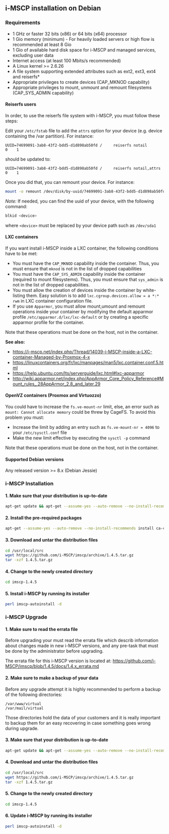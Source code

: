## i-MSCP installation on Debian

### Requirements

- 1 GHz or faster 32 bits (x86) or 64 bits (x64) processor
- 1 Gio memory (minimum) - For heavily loaded servers or high flow is recommended at least 8 Gio
- 1 Gio of available hard disk space for i-MSCP and managed services, excluding user data
- Internet access (at least 100 Mbits/s recommended)
- A Linux kernel >= 2.6.26
- A file system supporting extended attributes such as ext2, ext3, ext4 and reiserfs*
- Appropriate privileges to create devices (CAP_MKNOD capability)
- Appropriate privileges to mount, unmount and remount filesystems (CAP_SYS_ADMIN capability)

#### Reiserfs users

In order, to use the reiserfs file system with i-MSCP, you must follow these steps:

Edit your `/etc/fstab` file to add the `attrs` option for your device (e.g. device containing the /var partition). For
instance:

```
UUID=74699091-3ab8-43f2-bdd5-d1d898ab50fd /     reiserfs notail          0    1
```

should be updated to:

```
UUID=74699091-3ab8-43f2-bdd5-d1d898ab50fd /     reiserfs notail,attrs    0    1
```

Once you did that, you can remount your device. For instance:

```bash
mount -o remount /dev/disk/by-uuid/74699091-3ab8-43f2-bdd5-d1d898ab50fd
```

*Note:* If needed, you can find the uuid of your device, with the following command:

```bash
blkid <device>
```

where `<device>` must be replaced by your device path such as `/dev/sda1`

#### LXC containers

If you want install i-MSCP inside a LXC container, the following conditions have to be met:

- You must have the `CAP_MKNOD` capability inside the container. Thus, you must ensure that `mknod` is not in the list
  of dropped capabilities
- You must have the `CAP_SYS_ADMIN` capability inside the container (required to mount filesystems). Thus, you must
ensure that `sys_admin` is not in the list of dropped capabilities.
- You must allow the creation of devices inside the container by white-listing them. Easy solution is to add
  `lxc.cgroup.devices.allow = a *:* rwm` in LXC container configuration file.
- If you use `Apparmor`, you must allow mount,umount and remount operations inside your container by modifying the
  default apparmor profile `/etc/apparmor.d/lxc/lxc-default` or by creating a specific apparmor profile for the
  container.

Note that these operations must be done on the host, not in the container.

**See also:**

- https://i-mscp.net/index.php/Thread/14039-i-MSCP-inside-a-LXC-container-Managed-by-Proxmox-4-x
- https://linuxcontainers.org/fr/lxc/manpages/man5/lxc.container.conf.5.html
- https://help.ubuntu.com/lts/serverguide/lxc.html#lxc-apparmor
- http://wiki.apparmor.net/index.php/AppArmor_Core_Policy_Reference#Mount_rules_.28AppArmor_2.8_and_later.29

#### OpenVZ containers (Proxmox and Virtuozzo)

You could have to increase the `fs.ve-mount-nr` limit, else, an error such as `mount: Cannot allocate memory` could be
threw by CageFS. To avoid this problem you must:

- Increase the limit by adding an entry such as `fs.ve-mount-nr = 4096` to your `/etc/sysctl.conf` file
- Make the new limit effective by executing the `sysctl -p` command

Note that these operations must be done on the host, not in the container.

#### Supported Debian versions

Any released version >= 8.x (Debian Jessie)

### i-MSCP Installation

#### 1. Make sure that your distribution is up-to-date

```bash
apt-get update && apt-get --assume-yes --auto-remove --no-install-recommends dist-upgrade
```

#### 2. Install the pre-required packages

```bash
apt-get --assume-yes --auto-remove --no-install-recommends install ca-certificates perl wget whiptail
```

#### 3. Download and untar the distribution files

```bash
cd /usr/local/src
wget https://github.com/i-MSCP/imscp/archive/1.4.5.tar.gz
tar -xzf 1.4.5.tar.gz
```

#### 4. Change to the newly created directory

```bash
cd imscp-1.4.5
```

#### 5. Install i-MSCP by running its installer

```bash
perl imscp-autoinstall -d
```

### i-MSCP Upgrade

#### 1. Make sure to read the errata file

Before upgrading your must read the errata file which describ information about changes made in new i-MSCP versions,
and any pre-task that must be done by the administrator before upgrading.

The errata file for this i-MSCP version is located at: https://github.com/i-MSCP/imscp/blob/1.4.5/docs/1.4.x_errata.md

#### 2. Make sure to make a backup of your data

Before any upgrade attempt it is highly recommended to perform a backup of the following directories:

```
/var/www/virtual
/var/mail/virtual
```

Those directories hold the data of your customers and it is really important to backup them for an easy recovering in
case something goes wrong during upgrade.

#### 3. Make sure that your distribution is up-to-date

```bash
apt-get update && apt-get --assume-yes --auto-remove --no-install-recommend dist-upgrade
```

#### 4. Download and untar the distribution files

```bash
cd /usr/local/src
wget https://github.com/i-MSCP/imscp/archive/1.4.5.tar.gz
tar -xzf 1.4.5.tar.gz
```

#### 5. Change to the newly created directory

```bash
cd imscp-1.4.5
```

#### 6. Update i-MSCP by running its installer

```bash
perl imscp-autoinstall -d
```
